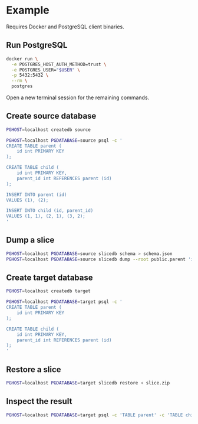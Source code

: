 # Example

Requires Docker and PostgreSQL client binaries.

## Run PostgreSQL

```sh
docker run \
  -e POSTGRES_HOST_AUTH_METHOD=trust \
  -e POSTGRES_USER="$USER" \
  -p 5432:5432 \
  --rm \
  postgres
```

Open a new terminal session for the remaining commands.

## Create source database

```sh
PGHOST=localhost createdb source

PGHOST=localhost PGDATABASE=source psql -c '
CREATE TABLE parent (
    id int PRIMARY KEY
);

CREATE TABLE child (
    id int PRIMARY KEY,
    parent_id int REFERENCES parent (id)
);

INSERT INTO parent (id)
VALUES (1), (2);

INSERT INTO child (id, parent_id)
VALUES (1, 1), (2, 1), (3, 2);
'
```

## Dump a slice

```sh
PGHOST=localhost PGDATABASE=source slicedb schema > schema.json
PGHOST=localhost PGDATABASE=source slicedb dump --root public.parent 'id = 1' --schema schema.json > slice.zip
```

## Create target database

```sh
PGHOST=localhost createdb target

PGHOST=localhost PGDATABASE=target psql -c '
CREATE TABLE parent (
    id int PRIMARY KEY
);

CREATE TABLE child (
    id int PRIMARY KEY,
    parent_id int REFERENCES parent (id)
);
'
```

## Restore a slice

```sh
PGHOST=localhost PGDATABASE=target slicedb restore < slice.zip
```

## Inspect the result

```sh
PGHOST=localhost PGDATABASE=target psql -c 'TABLE parent' -c 'TABLE child'
```
